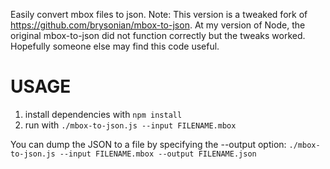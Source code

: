 Easily convert mbox files to json.
Note: This version is a tweaked fork of https://github.com/brysonian/mbox-to-json. At my version of Node, the original mbox-to-json did not function correctly but the tweaks worked. Hopefully someone else may find this code useful.

# USAGE
1. install dependencies with `npm install`
2. run with `./mbox-to-json.js --input FILENAME.mbox`

You can dump the JSON to a file by specifying the --output option:
`./mbox-to-json.js --input FILENAME.mbox --output FILENAME.json`

